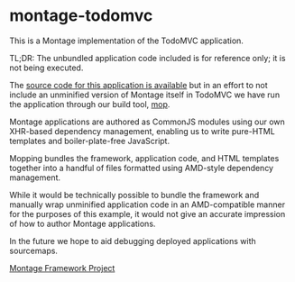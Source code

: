 montage-todomvc
==============

This is a Montage implementation of the TodoMVC application.

TL;DR: The unbundled application code included is for reference only; it is not being executed.

The [source code for this application is available](https://github.com/mczepiel/montage-todomvc) but
in an effort to not include an unminified version of Montage itself in TodoMVC we have run the
application through our build tool, [mop](https://github.com/Motorola-Mobility/montage/tree/master/tools/mop).

Montage applications are authored as CommonJS modules using our own XHR-based dependency management,
enabling us to write pure-HTML templates and boiler-plate-free JavaScript.

Mopping bundles the framework, application code, and HTML templates together into a handful of files
formatted using AMD-style dependency management.

While it would be technically possible to bundle the framework and manually wrap unminified
application code in an AMD-compatible manner for the purposes of this example, it would
not give an accurate impression of how to author Montage applications.

In the future we hope to aid debugging deployed applications with sourcemaps.

[Montage Framework Project](https://github.com/Motorola-Mobility/montage)
